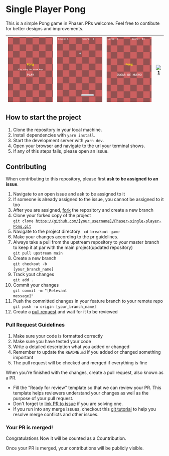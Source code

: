# Single Player Pong

This is a simple Pong game in Phaser. PRs welcome. Feel free to contibute for better designs and improvements.

| ![1](/public/assets/captures/1.png) | ![2](/public/assets/captures/2.png) | ![3](/public/assets/captures/3.png) | ![1](/public/assets/captures/pong.gif) |
| :---------------------------------: | :---------------------------------: | :---------------------------------: | :------------------------------------: |

## How to start the project

1. Clone the repository in your local machine.
2. Install dependencies with `yarn install`.
3. Start the development server with `yarn dev`.
4. Open your browser and navigate to the url your terminal shows.
5. If any of this steps fails, please open an issue.

## Contributing

When contributing to this repository, please first **ask to be assigned to an issue**.

1. Navigate to an open issue and ask to be assigned to it
2. If someone is already assigned to the issue, you cannot be assigned to it too
3. After you are assigned, [fork](https://docs.github.com/en/get-started/quickstart/fork-a-repo) the repository and create a new branch
4. Clone your forked copy of the project<br><code>git clone https://github.com/[your_username]/Phaser-single-player-Pong.git</code>
5. Navigate to the project directory <code> cd breakout-game </code>
6. Make your changes according to the pr guidelines.
7. Always take a pull from the upstream repository to your master branch to keep it at par with the main project(updated repository) <br> <code>git pull upstream main</code>
8. Create a new branch<br><code>git checkout -b [your_branch_name]</code>
9. Track yout changes <br><code>git add .</code>
10. Commit your changes <br><code>git commit -m "[Relevant message]"</code>
11. Push the committed changes in your feature branch to your remote repo<br><code>git push -u origin [your_branch_name]</code>
12. Create a [pull request](https://docs.github.com/en/pull-requests/collaborating-with-pull-requests/proposing-changes-to-your-work-with-pull-requests/creating-a-pull-request) and wait for it to be reviewed

### Pull Request Guidelines

1. Make sure your code is formatted correctly
2. Make sure you have tested your code
3. Write a detailed description what you added or changed
4. Remember to update the `README.md` if you added or changed something important
5. The pull request will be checked and merged if everything is fine

When you're finished with the changes, create a pull request, also known as a PR.

-   Fill the "Ready for review" template so that we can review your PR. This template helps reviewers understand your changes as well as the purpose of your pull request.
-   Don't forget to [link PR to issue](https://docs.github.com/en/issues/tracking-your-work-with-issues/linking-a-pull-request-to-an-issue) if you are solving one.
-   If you run into any merge issues, checkout this [git tutorial](https://github.com/skills/resolve-merge-conflicts) to help you resolve merge conflicts and other issues.

### Your PR is merged!

Congratulations Now it will be counted as a Countribution.

Once your PR is merged, your contributions will be publicly visible.
